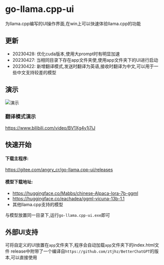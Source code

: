 # go-llama.cpp-ui 
为llama.cpp编写的UI操作界面,在win上可以快速体验llama.cpp的功能

## 更新
+ 20230428: 优化cuda版本,使用大prompt时有明显加速
+ 20230427: 当相同目录下存在app文件夹使,使用app文件夹下的UI进行启动
+ 20230422: 新增翻译模式,发送时翻译为英语,接收时翻译为中文,可以用于一些中文支持较差的模型

## 演示
![演示](demo.gif)

### 翻译模式演示
https://www.bilibili.com/video/BV1Xg4y1j7iJ


## 快速开始 
 
#### 下载主程序:
https://gitee.com/angry_cr/go-llama.cpp-ui/releases

#### 模型下载地址:
+ https://huggingface.co/Mabbs/chinese-Alpaca-lora-7b-ggml 
+ https://huggingface.co/eachadea/ggml-vicuna-13b-1.1
+ 其他llama.cpp支持的模型
 
与模型放置同一目录下,运行`go-llama.cpp-ui.exe`即可
 
## 外部UI支持
可将自定义的UI放置在`app`文件夹下,程序会自动加载`app`文件夹下的index.html文件
release中附带了一个编译自`https://github.com/ztjhz/BetterChatGPT`的版本,可以直接使用

  
